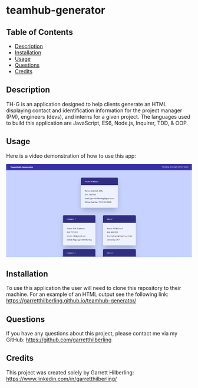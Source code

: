 # teamhub-generator

## Table of Contents
* [Description](#Description)
* [Installation](#Installation)
* [Usage](#Usage)
* [Questions](#Questions)
* [Credits](#Credits)

## Description
TH-G is an application designed to help clients generate an HTML displaying contact and identification information for the project manager (PM), engineers (devs), and interns for a given project. The languages used to build this application are JavaScript, ES6, Node.js, Inquirer, TDD, & OOP. 

## Usage
Here is a video demonstration of how to use this app:

[![video demonstration](./assets/img/application-screenshot.png)](https://drive.google.com/file/d/1xFHZTeXDYdhLvebp4uuoaBBIknKDNUm-/view?usp=sharing)

## Installation
To use this application the user will need to clone this repository to their machine. For an example of an HTML output see the following link: https://garretthilberling.github.io/teamhub-generator/

## Questions
If you have any questions about this project, please contact me via my GitHub: https://github.com/garretthilberling

## Credits
This project was created solely by Garrett Hilberling: https://www.linkedin.com/in/garretthilberling/
    
